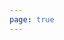 ```yaml
---
page: true
---
```


<script setup>
import picture27 from './components/picture27.vue'
</script>

<picture27 />
